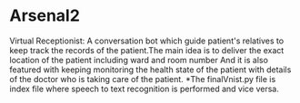 # Arsenal2
Virtual Receptionist:
               A conversation bot which guide patient's relatives to keep track the records of the patient.The main idea is to deliver the exact location of the patient including ward and room number And it is also featured with keeping monitoring the health state of the patient with details of the doctor who is taking care of the patient.
              *The finalVnist.py file is index file where speech to text recognition is performed and vice versa.
  
